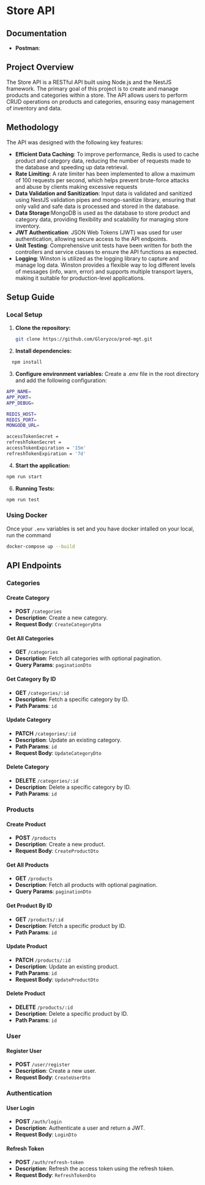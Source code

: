 # Store API

## Documentation

- **Postman**:

## Project Overview

The Store API is a RESTful API built using Node.js and the NestJS framework. The primary goal of this project is to create and manage products and categories within a store. The API allows users to perform CRUD operations on products and categories, ensuring easy management of inventory and data.

## Methodology

The API was designed with the following key features:

- **Efficient Data Caching**: To improve performance, Redis is used to cache product and category data, reducing the number of requests made to the database and speeding up data retrieval.
- **Rate Limiting**: A rate limiter has been implemented to allow a maximum of 100 requests per second, which helps prevent brute-force attacks and abuse by clients making excessive requests
- **Data Validation and Sanitization**: Input data is validated and sanitized using NestJS validation pipes and mongo-sanitize library, ensuring that only valid and safe data is processed and stored in the database.
- **Data Storage**:MongoDB is used as the database to store product and category data, providing flexibility and scalability for managing store inventory.
- **JWT Authentication**: JSON Web Tokens (JWT) was used for user authentication, allowing secure access to the API endpoints.
- **Unit Testing**: Comprehensive unit tests have been written for both the controllers and service classes to ensure the API functions as expected.
- **Logging**: Winston is utilized as the logging library to capture and manage log data. Winston provides a flexible way to log different levels of messages (info, warn, error) and supports multiple transport layers, making it suitable for production-level applications.

## Setup Guide

### Local Setup

1. **Clone the repository:**

   ```bash
   git clone https://github.com/Gloryzco/prod-mgt.git
   ```

2. **Install dependencies:**

```bash
  npm install
```

3. **Configure environment variables:**
   Create a .env file in the root directory and add the following configuration:

```bash
APP_NAME=
APP_PORT=
APP_DEBUG=

REDIS_HOST=
REDIS_PORT=
MONGODB_URL=

accessTokenSecret =
refreshTokenSecret =
accessTokenExpiration = '15m'
refreshTokenExpiration = '7d'

```

4. **Start the application:**

```bash
npm run start
```

6. **Running Tests:**

```bash
npm run test
```

### Using Docker

Once your `.env` variables is set and you have docker intalled on your local, run the command

```bash
docker-compose up --build
```

## API Endpoints

### Categories

#### Create Category
- **POST** `/categories`
- **Description**: Create a new category.
- **Request Body**: `CreateCategoryDto`

#### Get All Categories
- **GET** `/categories`
- **Description**: Fetch all categories with optional pagination.
- **Query Params**: `paginationDto`

#### Get Category By ID
- **GET** `/categories/:id`
- **Description**: Fetch a specific category by ID.
- **Path Params**: `id`

#### Update Category
- **PATCH** `/categories/:id`
- **Description**: Update an existing category.
- **Path Params**: `id`
- **Request Body**: `UpdateCategoryDto`

#### Delete Category
- **DELETE** `/categories/:id`
- **Description**: Delete a specific category by ID.
- **Path Params**: `id`

### Products

#### Create Product
- **POST** `/products`
- **Description**: Create a new product.
- **Request Body**: `CreateProductDto`

#### Get All Products
- **GET** `/products`
- **Description**: Fetch all products with optional pagination.
- **Query Params**: `paginationDto`

#### Get Product By ID
- **GET** `/products/:id`
- **Description**: Fetch a specific product by ID.
- **Path Params**: `id`

#### Update Product
- **PATCH** `/products/:id`
- **Description**: Update an existing product.
- **Path Params**: `id`
- **Request Body**: `UpdateProductDto`

#### Delete Product
- **DELETE** `/products/:id`
- **Description**: Delete a specific product by ID.
- **Path Params**: `id`

### User

#### Register User
- **POST** `/user/register`
- **Description**: Create a new user.
- **Request Body**: `CreateUserDto`

### Authentication

#### User Login
- **POST** `/auth/login`
- **Description**: Authenticate a user and return a JWT.
- **Request Body**: `LoginDto`

#### Refresh Token
- **POST** `/auth/refresh-token`
- **Description**: Refresh the access token using the refresh token.
- **Request Body**: `RefreshTokenDto`